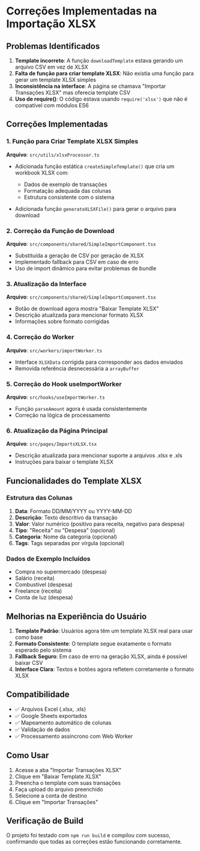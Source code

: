 # Correções Implementadas na Importação XLSX

## Problemas Identificados

1. **Template incorreto**: A função `downloadTemplate` estava gerando um arquivo CSV em vez de XLSX
2. **Falta de função para criar template XLSX**: Não existia uma função para gerar um template XLSX simples
3. **Inconsistência na interface**: A página se chamava "Importar Transações XLSX" mas oferecia template CSV
4. **Uso de require()**: O código estava usando `require('xlsx')` que não é compatível com módulos ES6

## Correções Implementadas

### 1. Função para Criar Template XLSX Simples

**Arquivo**: `src/utils/xlsxProcessor.ts`

- Adicionada função estática `createSimpleTemplate()` que cria um workbook XLSX com:
  - Dados de exemplo de transações
  - Formatação adequada das colunas
  - Estrutura consistente com o sistema

- Adicionada função `generateXLSXFile()` para gerar o arquivo para download

### 2. Correção da Função de Download

**Arquivo**: `src/components/shared/SimpleImportComponent.tsx`

- Substituída a geração de CSV por geração de XLSX
- Implementado fallback para CSV em caso de erro
- Uso de import dinâmico para evitar problemas de bundle

### 3. Atualização da Interface

**Arquivo**: `src/components/shared/SimpleImportComponent.tsx`

- Botão de download agora mostra "Baixar Template XLSX"
- Descrição atualizada para mencionar formato XLSX
- Informações sobre formato corrigidas

### 4. Correção do Worker

**Arquivo**: `src/workers/importWorker.ts`

- Interface `XLSXData` corrigida para corresponder aos dados enviados
- Removida referência desnecessária a `arrayBuffer`

### 5. Correção do Hook useImportWorker

**Arquivo**: `src/hooks/useImportWorker.ts`

- Função `parseAmount` agora é usada consistentemente
- Correção na lógica de processamento

### 6. Atualização da Página Principal

**Arquivo**: `src/pages/ImportsXLSX.tsx`

- Descrição atualizada para mencionar suporte a arquivos .xlsx e .xls
- Instruções para baixar o template XLSX

## Funcionalidades do Template XLSX

### Estrutura das Colunas

1. **Data**: Formato DD/MM/YYYY ou YYYY-MM-DD
2. **Descrição**: Texto descritivo da transação
3. **Valor**: Valor numérico (positivo para receita, negativo para despesa)
4. **Tipo**: "Receita" ou "Despesa" (opcional)
5. **Categoria**: Nome da categoria (opcional)
6. **Tags**: Tags separadas por vírgula (opcional)

### Dados de Exemplo Incluídos

- Compra no supermercado (despesa)
- Salário (receita)
- Combustível (despesa)
- Freelance (receita)
- Conta de luz (despesa)

## Melhorias na Experiência do Usuário

1. **Template Padrão**: Usuários agora têm um template XLSX real para usar como base
2. **Formato Consistente**: O template segue exatamente o formato esperado pelo sistema
3. **Fallback Seguro**: Em caso de erro na geração XLSX, ainda é possível baixar CSV
4. **Interface Clara**: Textos e botões agora refletem corretamente o formato XLSX

## Compatibilidade

- ✅ Arquivos Excel (.xlsx, .xls)
- ✅ Google Sheets exportados
- ✅ Mapeamento automático de colunas
- ✅ Validação de dados
- ✅ Processamento assíncrono com Web Worker

## Como Usar

1. Acesse a aba "Importar Transações XLSX"
2. Clique em "Baixar Template XLSX"
3. Preencha o template com suas transações
4. Faça upload do arquivo preenchido
5. Selecione a conta de destino
6. Clique em "Importar Transações"

## Verificação de Build

O projeto foi testado com `npm run build` e compilou com sucesso, confirmando que todas as correções estão funcionando corretamente.
